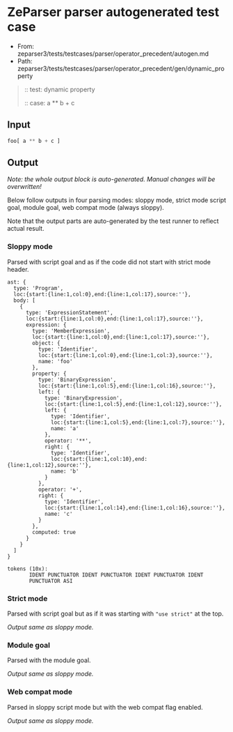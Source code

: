 # ZeParser parser autogenerated test case

- From: zeparser3/tests/testcases/parser/operator_precedent/autogen.md
- Path: zeparser3/tests/testcases/parser/operator_precedent/gen/dynamic_property

> :: test: dynamic property
>
> :: case: a ** b + c

## Input


`````js
foo[ a ** b + c ]
`````

## Output

_Note: the whole output block is auto-generated. Manual changes will be overwritten!_

Below follow outputs in four parsing modes: sloppy mode, strict mode script goal, module goal, web compat mode (always sloppy).

Note that the output parts are auto-generated by the test runner to reflect actual result.

### Sloppy mode

Parsed with script goal and as if the code did not start with strict mode header.

`````
ast: {
  type: 'Program',
  loc:{start:{line:1,col:0},end:{line:1,col:17},source:''},
  body: [
    {
      type: 'ExpressionStatement',
      loc:{start:{line:1,col:0},end:{line:1,col:17},source:''},
      expression: {
        type: 'MemberExpression',
        loc:{start:{line:1,col:0},end:{line:1,col:17},source:''},
        object: {
          type: 'Identifier',
          loc:{start:{line:1,col:0},end:{line:1,col:3},source:''},
          name: 'foo'
        },
        property: {
          type: 'BinaryExpression',
          loc:{start:{line:1,col:5},end:{line:1,col:16},source:''},
          left: {
            type: 'BinaryExpression',
            loc:{start:{line:1,col:5},end:{line:1,col:12},source:''},
            left: {
              type: 'Identifier',
              loc:{start:{line:1,col:5},end:{line:1,col:7},source:''},
              name: 'a'
            },
            operator: '**',
            right: {
              type: 'Identifier',
              loc:{start:{line:1,col:10},end:{line:1,col:12},source:''},
              name: 'b'
            }
          },
          operator: '+',
          right: {
            type: 'Identifier',
            loc:{start:{line:1,col:14},end:{line:1,col:16},source:''},
            name: 'c'
          }
        },
        computed: true
      }
    }
  ]
}

tokens (10x):
       IDENT PUNCTUATOR IDENT PUNCTUATOR IDENT PUNCTUATOR IDENT
       PUNCTUATOR ASI
`````

### Strict mode

Parsed with script goal but as if it was starting with `"use strict"` at the top.

_Output same as sloppy mode._

### Module goal

Parsed with the module goal.

_Output same as sloppy mode._

### Web compat mode

Parsed in sloppy script mode but with the web compat flag enabled.

_Output same as sloppy mode._
